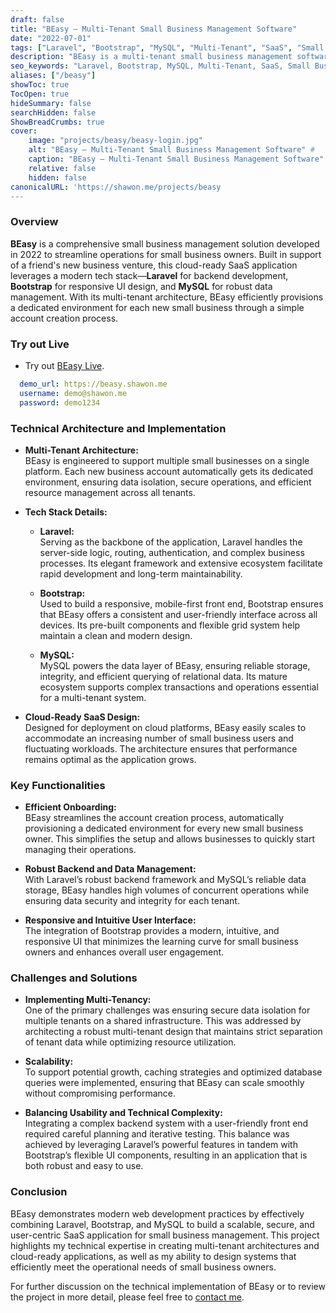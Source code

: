 ```yaml
---
draft: false
title: "BEasy – Multi-Tenant Small Business Management Software"
date: "2022-07-01"
tags: ["Laravel", "Bootstrap", "MySQL", "Multi-Tenant", "SaaS", "Small Business Management", "Full-Stack", "Web App"]
description: "BEasy is a multi-tenant small business management software made for small and online businesses. It allows business owners to manage their operations efficiently and accurately."
seo_keywords: "Laravel, Bootstrap, MySQL, Multi-Tenant, SaaS, Small Business Management, Full-Stack, Web App"
aliases: ["/beasy"]
showToc: true
TocOpen: true
hideSummary: false
searchHidden: false
ShowBreadCrumbs: true
cover:
    image: "projects/beasy/beasy-login.jpg"
    alt: "BEasy – Multi-Tenant Small Business Management Software" #
    caption: "BEasy – Multi-Tenant Small Business Management Software"
    relative: false
    hidden: false
canonicalURL: 'https://shawon.me/projects/beasy
---
```


### Overview

**BEasy** is a comprehensive small business management solution developed in 2022 to streamline operations for small business owners. Built in support of a friend's new business venture, this cloud-ready SaaS application leverages a modern tech stack—**Laravel** for backend development, **Bootstrap** for responsive UI design, and **MySQL** for robust data management. With its multi-tenant architecture, BEasy efficiently provisions a dedicated environment for each new small business through a simple account creation process.

### Try out Live 
- Try out [BEasy Live](https://beasy.shawon.me).

```yaml
  demo_url: https://beasy.shawon.me
  username: demo@shawon.me
  password: demo1234
```

### Technical Architecture and Implementation

- **Multi-Tenant Architecture:**  
  BEasy is engineered to support multiple small businesses on a single platform. Each new business account automatically gets its dedicated environment, ensuring data isolation, secure operations, and efficient resource management across all tenants.

- **Tech Stack Details:**
  - **Laravel:**  
    Serving as the backbone of the application, Laravel handles the server-side logic, routing, authentication, and complex business processes. Its elegant framework and extensive ecosystem facilitate rapid development and long-term maintainability.
  
  - **Bootstrap:**  
    Used to build a responsive, mobile-first front end, Bootstrap ensures that BEasy offers a consistent and user-friendly interface across all devices. Its pre-built components and flexible grid system help maintain a clean and modern design.
  
  - **MySQL:**  
    MySQL powers the data layer of BEasy, ensuring reliable storage, integrity, and efficient querying of relational data. Its mature ecosystem supports complex transactions and operations essential for a multi-tenant system.

- **Cloud-Ready SaaS Design:**  
  Designed for deployment on cloud platforms, BEasy easily scales to accommodate an increasing number of small business users and fluctuating workloads. The architecture ensures that performance remains optimal as the application grows.

### Key Functionalities

- **Efficient Onboarding:**  
  BEasy streamlines the account creation process, automatically provisioning a dedicated environment for every new small business owner. This simplifies the setup and allows businesses to quickly start managing their operations.

- **Robust Backend and Data Management:**  
  With Laravel’s robust backend framework and MySQL’s reliable data storage, BEasy handles high volumes of concurrent operations while ensuring data security and integrity for each tenant.

- **Responsive and Intuitive User Interface:**  
  The integration of Bootstrap provides a modern, intuitive, and responsive UI that minimizes the learning curve for small business owners and enhances overall user engagement.

### Challenges and Solutions

- **Implementing Multi-Tenancy:**  
  One of the primary challenges was ensuring secure data isolation for multiple tenants on a shared infrastructure. This was addressed by architecting a robust multi-tenant design that maintains strict separation of tenant data while optimizing resource utilization.

- **Scalability:**  
  To support potential growth, caching strategies and optimized database queries were implemented, ensuring that BEasy can scale smoothly without compromising performance.

- **Balancing Usability and Technical Complexity:**  
  Integrating a complex backend system with a user-friendly front end required careful planning and iterative testing. This balance was achieved by leveraging Laravel’s powerful features in tandem with Bootstrap’s flexible UI components, resulting in an application that is both robust and easy to use.

### Conclusion

BEasy demonstrates modern web development practices by effectively combining Laravel, Bootstrap, and MySQL to build a scalable, secure, and user-centric SaaS application for small business management. This project highlights my technical expertise in creating multi-tenant architectures and cloud-ready applications, as well as my ability to design systems that efficiently meet the operational needs of small business owners.

For further discussion on the technical implementation of BEasy or to review the project in more detail, please feel free to [contact me](/contact).
